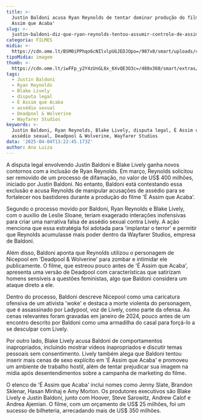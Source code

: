 ```yaml
---
title: >-
  Justin Baldoni acusa Ryan Reynolds de tentar dominar produção do filme 'É
  Assim que Acaba'
slug: >-
  justin-baldoni-diz-que-ryan-reynolds-tentou-assumir-controle-de-assim-que-acaba
categoria: FILMES
midia: >-
  https://cdn.ome.lt/BSM0iPPhqo6cNIlvlpUGJEDJOpo=/987x0/smart/uploads/conteudo/fotos/02_rVjBN9N_JpoARps.jpg
tipoMidia: imagem
thumb: >-
  https://cdn.ome.lt/iwFFp_y2Y4zUnGL8x_6XvQE3O3c=/480x360/smart/extras/conteudos/Captura_de_tela_2025-04-04_090921.png
tags:
  - Justin Baldoni
  - Ryan Reynolds
  - Blake Lively
  - disputa legal
  - É Assim que Acaba
  - assédio sexual
  - Deadpool & Wolverine
  - Wayfarer Studios
keywords: >-
  Justin Baldoni, Ryan Reynolds, Blake Lively, disputa legal, É Assim que Acaba,
  assédio sexual, Deadpool & Wolverine, Wayfarer Studios
data: '2025-04-04T13:22:45.173Z'
author: Ana Luiza
---
```


A disputa legal envolvendo Justin Baldoni e Blake Lively ganha novos contornos com a inclusão de Ryan Reynolds. Em março, Reynolds solicitou ser removido de um processo de difamação, no valor de US$ 400 milhões, iniciado por Justin Baldoni. No entanto, Baldoni está contestando essa exclusão e acusa Reynolds de manipular acusações de assédio para se fortalecer nos bastidores durante a produção do filme 'É Assim que Acaba'.

Segundo o processo movido por Baldoni, Ryan Reynolds e Blake Lively, com o auxílio de Leslie Sloane, teriam exagerado interações inofensivas para criar uma narrativa falsa de assédio sexual contra Lively. A ação menciona que essa estratégia foi adotada para 'implantar o terror' e permitir que Reynolds acumulasse mais poder dentro da Wayfarer Studios, empresa de Baldoni.

Além disso, Baldoni aponta que Reynolds utilizou o personagem de Nicepool em 'Deadpool & Wolverine' para zombar e intimidar ele publicamente. O filme, que estreou pouco antes de 'É Assim que Acaba', apresenta uma versão de Deadpool com características que satirizam homens sensíveis a questões feministas, algo que Baldoni considera um ataque direto a ele.

Dentro do processo, Baldoni descreve Nicepool como uma caricatura ofensiva de um ativista 'woke' e destaca a morte violenta do personagem, que é assassinado por Ladypool, voz de Lively, como parte da ofensa. As cenas relevantes foram gravadas em janeiro de 2024, pouco antes de um encontro descrito por Baldoni como uma armadilha do casal para forçá-lo a se desculpar com Lively.

Por outro lado, Blake Lively acusa Baldoni de comportamentos inapropriados, incluindo mostrar vídeos inapropriados e discutir temas pessoais sem consentimento. Lively também alega que Baldoni tentou inserir mais cenas de sexo explícito em 'É Assim que Acaba' e promoveu um ambiente de trabalho hostil, além de tentar prejudicar sua imagem na mídia após desentendimentos sobre a campanha de marketing do filme.

O elenco de 'É Assim que Acaba' inclui nomes como Jenny Slate, Brandon Sklenar, Hasan Minhaj e Amy Morton. Os produtores executivos são Blake Lively e Justin Baldoni, junto com Hoover, Steve Sarowitz, Andrew Calof e Andrea Ajemian. O filme, com um orçamento de US$ 25 milhões, foi um sucesso de bilheteria, arrecadando mais de US$ 350 milhões.
